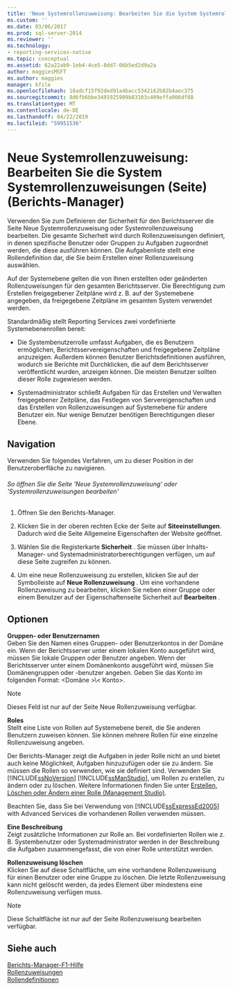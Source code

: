 ```yaml
---
title: 'Neue Systemrollenzuweisung: Bearbeiten Sie die System Systemrollenzuweisungen (Seite) (Berichts-Manager) | Microsoft-Dokumentation'
ms.custom: ''
ms.date: 03/06/2017
ms.prod: sql-server-2014
ms.reviewer: ''
ms.technology:
- reporting-services-native
ms.topic: conceptual
ms.assetid: 62a22ab9-1eb4-4ce5-8dd7-06b5ed2d9a2a
author: maggiesMSFT
ms.author: maggies
manager: kfile
ms.openlocfilehash: 18adcf15f92ded91a4bacc5342162b82b4aec375
ms.sourcegitcommit: 8d6fb6bbe3491925909b83103c409effa006df88
ms.translationtype: MT
ms.contentlocale: de-DE
ms.lasthandoff: 04/22/2019
ms.locfileid: "59951536"
---
```

# <a name="new-system-role-assignments-edit-system-role-assignments-page-report-manager"></a>Neue Systemrollenzuweisung: Bearbeiten Sie die System Systemrollenzuweisungen (Seite) (Berichts-Manager)
  Verwenden Sie zum Definieren der Sicherheit für den Berichtsserver die Seite Neue Systemrollenzuweisung oder Systemrollenzuweisung bearbeiten. Die gesamte Sicherheit wird durch Rollenzuweisungen definiert, in denen spezifische Benutzer oder Gruppen zu Aufgaben zugeordnet werden, die diese ausführen können. Die Aufgabenliste stellt eine Rollendefinition dar, die Sie beim Erstellen einer Rollenzuweisung auswählen.  
  
 Auf der Systemebene gelten die von Ihnen erstellten oder geänderten Rollenzuweisungen für den gesamten Berichtsserver. Die Berechtigung zum Erstellen freigegebener Zeitpläne wird z. B. auf der Systemebene angegeben, da freigegebene Zeitpläne im gesamten System verwendet werden.  
  
 Standardmäßig stellt Reporting Services zwei vordefinierte Systemebenenrollen bereit:  
  
-   Die Systembenutzerrolle umfasst Aufgaben, die es Benutzern ermöglichen, Berichtsservereigenschaften und freigegebene Zeitpläne anzuzeigen. Außerdem können Benutzer Berichtsdefinitionen ausführen, wodurch sie Berichte mit Durchklicken, die auf dem Berichtsserver veröffentlicht wurden, anzeigen können. Die meisten Benutzer sollten dieser Rolle zugewiesen werden.  
  
-   Systemadministrator schließt Aufgaben für das Erstellen und Verwalten freigegebener Zeitpläne, das Festlegen von Servereigenschaften und das Erstellen von Rollenzuweisungen auf Systemebene für andere Benutzer ein. Nur wenige Benutzer benötigen Berechtigungen dieser Ebene.  
  
## <a name="navigation"></a>Navigation  
 Verwenden Sie folgendes Verfahren, um zu dieser Position in der Benutzeroberfläche zu navigieren.  
  
###### <a name="to-open-the-new-system-role-assignments-or-edit-system-role-assignments-page"></a>So öffnen Sie die Seite 'Neue Systemrollenzuweisung' oder 'Systemrollenzuweisungen bearbeiten'  
  
1.  Öffnen Sie den Berichts-Manager.  
  
2.  Klicken Sie in der oberen rechten Ecke der Seite auf **Siteeinstellungen**. Dadurch wird die Seite Allgemeine Eigenschaften der Website geöffnet.  
  
3.  Wählen Sie die Registerkarte **Sicherheit** . Sie müssen über Inhalts-Manager- und Systemadministratorberechtigungen verfügen, um auf diese Seite zugreifen zu können.  
  
4.  Um eine neue Rollenzuweisung zu erstellen, klicken Sie auf der Symbolleiste auf **Neue Rollenzuweisung** . Um eine vorhandene Rollenzuweisung zu bearbeiten, klicken Sie neben einer Gruppe oder einem Benutzer auf der Eigenschaftenseite Sicherheit auf **Bearbeiten** .  
  
## <a name="options"></a>Optionen  
 **Gruppen- oder Benutzernamen**  
 Geben Sie den Namen eines Gruppen- oder Benutzerkontos in der Domäne ein. Wenn der Berichtsserver unter einem lokalen Konto ausgeführt wird, müssen Sie lokale Gruppen oder Benutzer angeben. Wenn der Berichtsserver unter einem Domänenkonto ausgeführt wird, müssen Sie Domänengruppen oder -benutzer angeben. Geben Sie das Konto im folgenden Format: \<Domäne >\\< Konto\>.  
  
> [!NOTE]  
>  Dieses Feld ist nur auf der Seite Neue Rollenzuweisung verfügbar.  
  
 **Roles**  
 Stellt eine Liste von Rollen auf Systemebene bereit, die Sie anderen Benutzern zuweisen können. Sie können mehrere Rollen für eine einzelne Rollenzuweisung angeben.  
  
 Der Berichts-Manager zeigt die Aufgaben in jeder Rolle nicht an und bietet auch keine Möglichkeit, Aufgaben hinzuzufügen oder sie zu ändern. Sie müssen die Rollen so verwenden, wie sie definiert sind. Verwenden Sie [!INCLUDE[ssNoVersion](../includes/ssnoversion-md.md)] [!INCLUDE[ssManStudio](../includes/ssmanstudio-md.md)], um Rollen zu erstellen, zu ändern oder zu löschen. Weitere Informationen finden Sie unter [Erstellen, Löschen oder Ändern einer Rolle &#40;Management Studio&#41;](security/role-definitions-create-delete-or-modify.md).  
  
 Beachten Sie, dass Sie bei Verwendung von [!INCLUDE[ssExpressEd2005](../includes/ssexpressed2005-md.md)] with Advanced Services die vorhandenen Rollen verwenden müssen.  
  
 **Eine Beschreibung**  
 Zeigt zusätzliche Informationen zur Rolle an. Bei vordefinierten Rollen wie z. B. Systembenutzer oder Systemadministrator werden in der Beschreibung die Aufgaben zusammengefasst, die von einer Rolle unterstützt werden.  
  
 **Rollenzuweisung löschen**  
 Klicken Sie auf diese Schaltfläche, um eine vorhandene Rollenzuweisung für einen Benutzer oder eine Gruppe zu löschen. Die letzte Rollenzuweisung kann nicht gelöscht werden, da jedes Element über mindestens eine Rollenzuweisung verfügen muss.  
  
> [!NOTE]  
>  Diese Schaltfläche ist nur auf der Seite Rollenzuweisung bearbeiten verfügbar.  
  
## <a name="see-also"></a>Siehe auch  
 [Berichts-Manager-F1-Hilfe](../../2014/reporting-services/report-manager-f1-help.md)   
 [Rollenzuweisungen](security/role-assignments.md)   
 [Rollendefinitionen](security/role-definitions.md)  
  
  
